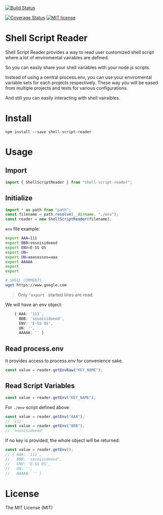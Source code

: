 [![Build Status](https://travis-ci.org/calidion/shell-script-reader.svg?branch=master)](https://travis-ci.org/calidion/shell-script-reader)

[![Coverage Status](https://coveralls.io/repos/github/calidion/shell-script-reader/badge.svg?branch=master)](https://coveralls.io/github/calidion/shell-script-reader?branch=master)
[![MIT license](http://img.shields.io/badge/license-MIT-brightblue.svg)](http://opensource.org/licenses/MIT)

# Shell Script Reader

Shell Script Reader provides a way to read user customized shell script where a lot of enviromental vairables are defined.

So you can easily share your shell variables with your node.js scripts.

Instead of using a central process.env, you can use your enviromental variable sets for each projects respectively. These way you will be eased from multiple projects and tests for various configurations.

And still you can easily interacting with shell vairaibles.

# Install

```
npm install --save shell-script-reader
```

# Usage

## Import

```ts
import { ShellScriptReader } from "shell-script-reader";
```

## Initialize

```ts
import * as path from "path";
const filename = path.resolve(__dirname, "./env");
const reader = new ShellScriptReader(filename);
```

`env` file example:

```bash
export AAA=111
export BBB=sosoisidoeod
export ENV=E-SS OS
export UN=
export UN=aaasossos=aaa
export AAAAA
export
export

# SHELL COMMENTS
wget https://www.google.com
```
> Only `^export ` started lines are read.

We will have an env object:

```ts
    { AAA: '111',
      BBB: 'sosoisidoeod',
      ENV: 'E-SS OS',
      UN: '',
      AAAAA: '' }
```

## Read process.env

It provides access to process.env for convenience sake.

```ts
const value = reader.getEnvRaw("KEY_NAME");
```

## Read Script Variables

```ts
const value = reader.getEnv("KEY_NAME");
```

For `./env` script defined above:

```ts
const value = reader.getEnv("AAA");
// '111'
const value = reader.getEnv("BBB");
// 'sosoisidoeod'
```

If no key is provided, the whole object will be returned:

```ts
const value = reader.getEnv();
// { AAA: '111',
//   BBB: 'sosoisidoeod',
//   ENV: 'E-SS OS',
//   UN: '',
//   AAAAA: '' }
```

# License

The MIT License (MIT)
